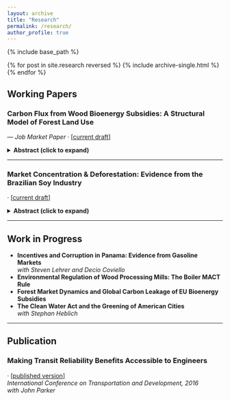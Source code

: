 ```yaml
---
layout: archive
title: "Research"
permalink: /research/
author_profile: true
---
```

{% include base_path %}

{% for post in site.research reversed %}
  {% include archive-single.html %}
{% endfor %}

## Working Papers

### Carbon Flux from Wood Bioenergy Subsidies: A Structural Model of Forest Land Use  
<span style="font-weight:normal;">— <em>Job Market Paper</em> · [<a href="#" target="_blank">current draft</a>]</span>


<details>
  <summary><strong>Abstract (click to expand)</strong></summary>

Wood bioenergy offers one path to reduce carbon emissions from fossil energy and is an increasingly important fuel in both the U.K. and EU-27. Yet, because wood is more carbon intensive than fossil fuels at the smokestack, the climate impact from wood bioenergy policies depends on whether forest carbon uptake offsets these emissions. I study this question in the context of the U.S. South, a globally significant supplier of wood bioenergy. I develop a dynamic structural model of land use and harvesting decisions, extending a traditional stochastic Faustmann model to incorporate land-use switching and oligopsony power. Using this model, I assess the impact of wood bioenergy mills supplying wood to Europe following large bioenergy subsidies. The model is estimated on a panel of 5.1 million land plots, built from remote-sensing data on land use, tree harvesting, and forest biomass accumulation. My estimates imply that by 2050, harvesting rates increase by 6%, and due to imperfect replanting, forested area shrinks by ≈1,500 km² — roughly the size of Orlando’s 2010 urban footprint. By 2024, this translates to an annual decline in carbon sequestration equal to 1.3% of U.K. emissions. The resulting reduction in forest carbon stocks does not recover within any relevant policy horizon.

</details>

---

### Market Concentration & Deforestation: Evidence from the Brazilian Soy Industry  
<span style="font-weight:normal;">· [<a href="#" target="_blank">current draft</a>]</span>

<details>
  <summary><strong>Abstract (click to expand)</strong></summary>

The Brazilian soy industry is a leading cause of deforestation in several major biomes, including the Amazon, yet little is known about how market structure affects land-use outcomes. This paper exploits the 2014 acquisition and merger of two major soy exporters by China’s state-owned firm COFCO to estimate the causal effects of buyer concentration on farmgate soy prices, production, and deforestation. Using a municipality-level panel from 2006–2018 linking supply-chain data, administrative data, and MapBiomas deforestation records, I implement a staggered event-study design to estimate local impacts of the merger. Results show a short-run increase in farmgate prices where buyer concentration rose — an unexpected effect consistent with strategic mutual forbearance among oligopsonists. In contrast, when COFCO enters new markets, I find that increased competition leads to sustained price increases and lower deforestation. One likely mechanism is COFCO’s deforestation-free sourcing commitments.

</details>

---

## Work in Progress

- **Incentives and Corruption in Panama: Evidence from Gasoline Markets**  
  *with Steven Lehrer and Decio Coviello*  
- **Environmental Regulation of Wood Processing Mills: The Boiler MACT Rule**  
- **Forest Market Dynamics and Global Carbon Leakage of EU Bioenergy Subsidies**  
- **The Clean Water Act and the Greening of American Cities**  
  *with Stephan Heblich*

---

## Publication

### Making Transit Reliability Benefits Accessible to Engineers  
<span style="font-weight:normal;">· [<a href="https://ascelibrary.org/doi/10.1061/9780784479926.051" target="_blank">published version</a>]</span>  
*International Conference on Transportation and Development, 2016*  
*with John Parker*

